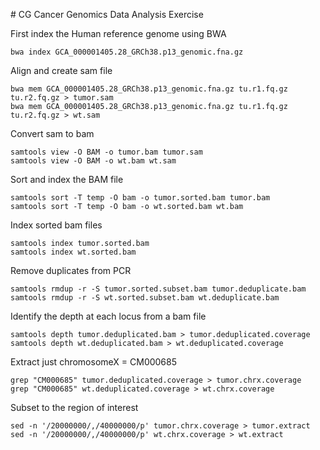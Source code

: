 \# CG
Cancer Genomics Data Analysis Exercise

First index the Human reference genome using BWA

```console
bwa index GCA_000001405.28_GRCh38.p13_genomic.fna.gz
```
Align and create sam file
```console
bwa mem GCA_000001405.28_GRCh38.p13_genomic.fna.gz tu.r1.fq.gz tu.r2.fq.gz > tumor.sam
bwa mem GCA_000001405.28_GRCh38.p13_genomic.fna.gz tu.r1.fq.gz tu.r2.fq.gz > wt.sam
```
Convert sam to bam
```console
samtools view -O BAM -o tumor.bam tumor.sam
samtools view -O BAM -o wt.bam wt.sam
```
Sort and index the BAM file
```console
samtools sort -T temp -O bam -o tumor.sorted.bam tumor.bam
samtools sort -T temp -O bam -o wt.sorted.bam wt.bam
```
Index sorted bam files
```console
samtools index tumor.sorted.bam
samtools index wt.sorted.bam
```
Remove duplicates from PCR
```console
samtools rmdup -r -S tumor.sorted.subset.bam tumor.deduplicate.bam
samtools rmdup -r -S wt.sorted.subset.bam wt.deduplicate.bam
```
Identify the depth at each locus from a bam file
```console
samtools depth tumor.deduplicated.bam > tumor.deduplicated.coverage
samtools depth wt.deduplicated.bam > wt.deduplicated.coverage
```
Extract just chromosomeX = CM000685
```console
grep "CM000685" tumor.deduplicated.coverage > tumor.chrx.coverage
grep "CM000685" wt.deduplicated.coverage > wt.chrx.coverage
```

Subset to the region of interest
```console
sed -n '/20000000/,/40000000/p' tumor.chrx.coverage > tumor.extract
sed -n '/20000000/,/40000000/p' wt.chrx.coverage > wt.extract
```











